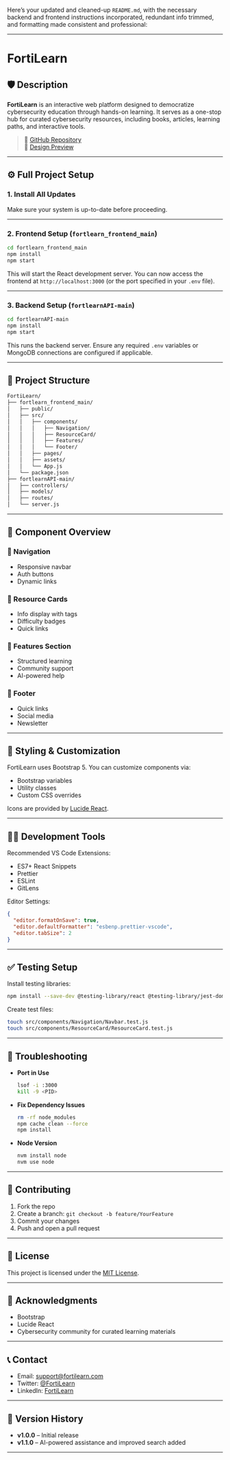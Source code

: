Here’s your updated and cleaned-up `README.md`, with the necessary backend and frontend instructions incorporated, redundant info trimmed, and formatting made consistent and professional:

---

# FortiLearn

## 🛡️ Description

**FortiLearn** is an interactive web platform designed to democratize cybersecurity education through hands-on learning. It serves as a one-stop hub for curated cybersecurity resources, including books, articles, learning paths, and interactive tools.

> 🔗 [GitHub Repository](https://github.com/Ajibolakhaleel/Fortilearn-)  
> 🎨 [Design Preview](https://uxpilot.ai/s/c5945ee813ea4164dc76cfe17f4f1ad5)

---

## ⚙️ Full Project Setup

### 1. Install All Updates

Make sure your system is up-to-date before proceeding.

---

### 2. Frontend Setup (`fortlearn_frontend_main`)

```bash
cd fortlearn_frontend_main
npm install
npm start
```

This will start the React development server. You can now access the frontend at `http://localhost:3000` (or the port specified in your `.env` file).

---

### 3. Backend Setup (`fortlearnAPI-main`)

```bash
cd fortlearnAPI-main
npm install
npm start
```

This runs the backend server. Ensure any required `.env` variables or MongoDB connections are configured if applicable.

---

## 📁 Project Structure

```bash
FortiLearn/
├── fortlearn_frontend_main/
│   ├── public/
│   ├── src/
│   │   ├── components/
│   │   │   ├── Navigation/
│   │   │   ├── ResourceCard/
│   │   │   ├── Features/
│   │   │   └── Footer/
│   │   ├── pages/
│   │   ├── assets/
│   │   └── App.js
│   └── package.json
├── fortlearnAPI-main/
│   ├── controllers/
│   ├── models/
│   ├── routes/
│   └── server.js
```

---

## 🧩 Component Overview

### 🔹 Navigation
- Responsive navbar
- Auth buttons
- Dynamic links

### 🔹 Resource Cards
- Info display with tags
- Difficulty badges
- Quick links

### 🔹 Features Section
- Structured learning
- Community support
- AI-powered help

### 🔹 Footer
- Quick links
- Social media
- Newsletter

---

## 🎨 Styling & Customization

FortiLearn uses Bootstrap 5. You can customize components via:

- Bootstrap variables
- Utility classes
- Custom CSS overrides

Icons are provided by [Lucide React](https://lucide.dev/).

---

## 👨‍💻 Development Tools

Recommended VS Code Extensions:

- ES7+ React Snippets
- Prettier
- ESLint
- GitLens

Editor Settings:
```json
{
  "editor.formatOnSave": true,
  "editor.defaultFormatter": "esbenp.prettier-vscode",
  "editor.tabSize": 2
}
```

---

## ✅ Testing Setup

Install testing libraries:

```bash
npm install --save-dev @testing-library/react @testing-library/jest-dom
```

Create test files:

```bash
touch src/components/Navigation/Navbar.test.js
touch src/components/ResourceCard/ResourceCard.test.js
```

---

## 🔧 Troubleshooting

- **Port in Use**
  ```bash
  lsof -i :3000
  kill -9 <PID>
  ```

- **Fix Dependency Issues**
  ```bash
  rm -rf node_modules
  npm cache clean --force
  npm install
  ```

- **Node Version**
  ```bash
  nvm install node
  nvm use node
  ```

---

## 🤝 Contributing

1. Fork the repo  
2. Create a branch: `git checkout -b feature/YourFeature`  
3. Commit your changes  
4. Push and open a pull request

---

## 📄 License

This project is licensed under the [MIT License](LICENSE.md).

---

## 🙏 Acknowledgments

- Bootstrap  
- Lucide React  
- Cybersecurity community for curated learning materials  

---

## 📞 Contact

- Email: support@fortilearn.com  
- Twitter: [@FortiLearn](https://twitter.com/FortiLearn)  
- LinkedIn: [FortiLearn](https://linkedin.com/company/fortilearn)

---

## 🔄 Version History

- **v1.0.0** – Initial release  
- **v1.1.0** – AI-powered assistance and improved search added

---
